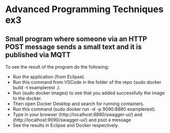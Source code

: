 # Advanced Programming Techniques ex3
## Small program where someone via an HTTP POST message sends a small text and it is published via MQTT

To see the result of the program do the following:
- Run the application (from Eclipse).
- Run this command from VSCode in the folder of the repo (sudo docker build -t examplerest .).
- Run (sudo docker images) to see that you added successfully the image to the docker.
- Then open Docker Desktop and search for running containers.
- Run this command (sudo docker run -d -p 9090:8880 examplerest).
- Type in your browser (http://localhost:8880/swagger-ui/) and (http://localhost:9090/swagger-ui/) and psot a message
- See the results in Eclipse and Docker respectively.

